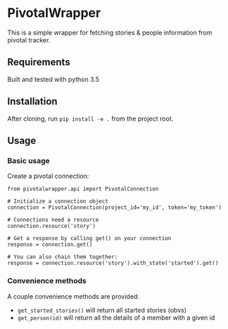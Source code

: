 # PivotalWrapper

This is a simple wrapper for fetching stories &amp; people information from pivotal tracker.

## Requirements
Built and tested with python 3.5

## Installation
After cloning, run `pip install -e .` from the project root.

## Usage

### Basic usage

Create a pivotal connection:
    

    from pivotalwrapper.api import PivotalConnection

    # Initialize a connection object
    connection = PivotalConnection(project_id='my_id', token='my_token')
    
    # Connections need a resource
    connection.resource('story')

    # Get a response by calling get() on your connection
    response = connection.get()

    # You can also chain them together:
    response = connection.resource('story').with_state('started').get()

### Convenience methods
A couple convenience methods are provided:
    
- `get_started_stories()` will return all started stories (obvs)
- `get_person(id)` will return all the details of a member with a given id

